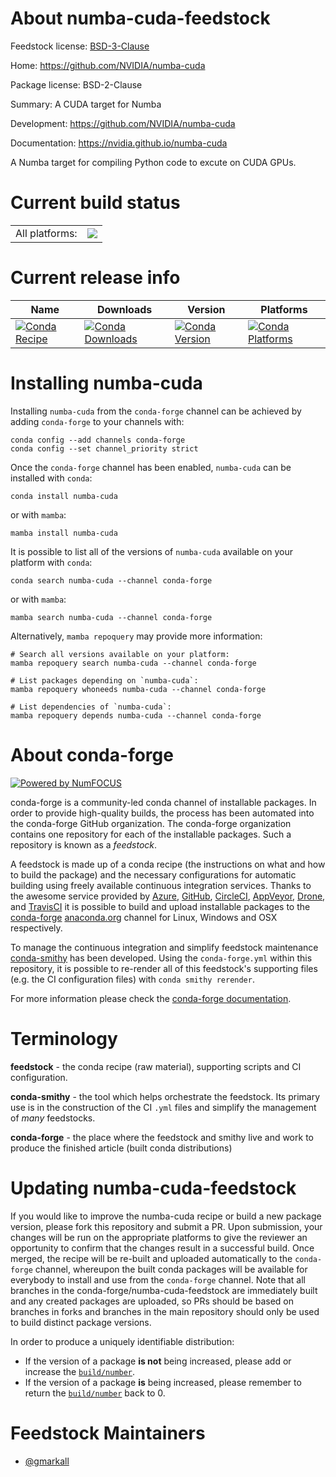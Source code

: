 About numba-cuda-feedstock
==========================

Feedstock license: [BSD-3-Clause](https://github.com/conda-forge/numba-cuda-feedstock/blob/main/LICENSE.txt)

Home: https://github.com/NVIDIA/numba-cuda

Package license: BSD-2-Clause

Summary: A CUDA target for Numba

Development: https://github.com/NVIDIA/numba-cuda

Documentation: https://nvidia.github.io/numba-cuda

A Numba target for compiling Python code to excute on CUDA GPUs.

Current build status
====================


<table><tr><td>All platforms:</td>
    <td>
      <a href="https://dev.azure.com/conda-forge/feedstock-builds/_build/latest?definitionId=23408&branchName=main">
        <img src="https://dev.azure.com/conda-forge/feedstock-builds/_apis/build/status/numba-cuda-feedstock?branchName=main">
      </a>
    </td>
  </tr>
</table>

Current release info
====================

| Name | Downloads | Version | Platforms |
| --- | --- | --- | --- |
| [![Conda Recipe](https://img.shields.io/badge/recipe-numba--cuda-green.svg)](https://anaconda.org/conda-forge/numba-cuda) | [![Conda Downloads](https://img.shields.io/conda/dn/conda-forge/numba-cuda.svg)](https://anaconda.org/conda-forge/numba-cuda) | [![Conda Version](https://img.shields.io/conda/vn/conda-forge/numba-cuda.svg)](https://anaconda.org/conda-forge/numba-cuda) | [![Conda Platforms](https://img.shields.io/conda/pn/conda-forge/numba-cuda.svg)](https://anaconda.org/conda-forge/numba-cuda) |

Installing numba-cuda
=====================

Installing `numba-cuda` from the `conda-forge` channel can be achieved by adding `conda-forge` to your channels with:

```
conda config --add channels conda-forge
conda config --set channel_priority strict
```

Once the `conda-forge` channel has been enabled, `numba-cuda` can be installed with `conda`:

```
conda install numba-cuda
```

or with `mamba`:

```
mamba install numba-cuda
```

It is possible to list all of the versions of `numba-cuda` available on your platform with `conda`:

```
conda search numba-cuda --channel conda-forge
```

or with `mamba`:

```
mamba search numba-cuda --channel conda-forge
```

Alternatively, `mamba repoquery` may provide more information:

```
# Search all versions available on your platform:
mamba repoquery search numba-cuda --channel conda-forge

# List packages depending on `numba-cuda`:
mamba repoquery whoneeds numba-cuda --channel conda-forge

# List dependencies of `numba-cuda`:
mamba repoquery depends numba-cuda --channel conda-forge
```


About conda-forge
=================

[![Powered by
NumFOCUS](https://img.shields.io/badge/powered%20by-NumFOCUS-orange.svg?style=flat&colorA=E1523D&colorB=007D8A)](https://numfocus.org)

conda-forge is a community-led conda channel of installable packages.
In order to provide high-quality builds, the process has been automated into the
conda-forge GitHub organization. The conda-forge organization contains one repository
for each of the installable packages. Such a repository is known as a *feedstock*.

A feedstock is made up of a conda recipe (the instructions on what and how to build
the package) and the necessary configurations for automatic building using freely
available continuous integration services. Thanks to the awesome service provided by
[Azure](https://azure.microsoft.com/en-us/services/devops/), [GitHub](https://github.com/),
[CircleCI](https://circleci.com/), [AppVeyor](https://www.appveyor.com/),
[Drone](https://cloud.drone.io/welcome), and [TravisCI](https://travis-ci.com/)
it is possible to build and upload installable packages to the
[conda-forge](https://anaconda.org/conda-forge) [anaconda.org](https://anaconda.org/)
channel for Linux, Windows and OSX respectively.

To manage the continuous integration and simplify feedstock maintenance
[conda-smithy](https://github.com/conda-forge/conda-smithy) has been developed.
Using the ``conda-forge.yml`` within this repository, it is possible to re-render all of
this feedstock's supporting files (e.g. the CI configuration files) with ``conda smithy rerender``.

For more information please check the [conda-forge documentation](https://conda-forge.org/docs/).

Terminology
===========

**feedstock** - the conda recipe (raw material), supporting scripts and CI configuration.

**conda-smithy** - the tool which helps orchestrate the feedstock.
                   Its primary use is in the construction of the CI ``.yml`` files
                   and simplify the management of *many* feedstocks.

**conda-forge** - the place where the feedstock and smithy live and work to
                  produce the finished article (built conda distributions)


Updating numba-cuda-feedstock
=============================

If you would like to improve the numba-cuda recipe or build a new
package version, please fork this repository and submit a PR. Upon submission,
your changes will be run on the appropriate platforms to give the reviewer an
opportunity to confirm that the changes result in a successful build. Once
merged, the recipe will be re-built and uploaded automatically to the
`conda-forge` channel, whereupon the built conda packages will be available for
everybody to install and use from the `conda-forge` channel.
Note that all branches in the conda-forge/numba-cuda-feedstock are
immediately built and any created packages are uploaded, so PRs should be based
on branches in forks and branches in the main repository should only be used to
build distinct package versions.

In order to produce a uniquely identifiable distribution:
 * If the version of a package **is not** being increased, please add or increase
   the [``build/number``](https://docs.conda.io/projects/conda-build/en/latest/resources/define-metadata.html#build-number-and-string).
 * If the version of a package **is** being increased, please remember to return
   the [``build/number``](https://docs.conda.io/projects/conda-build/en/latest/resources/define-metadata.html#build-number-and-string)
   back to 0.

Feedstock Maintainers
=====================

* [@gmarkall](https://github.com/gmarkall/)

